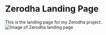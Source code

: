 # Zerodha Landing Page

This is the landing page for my Zerodha project.
![Image of Zerodha landing page](/assests/zerodha-landing.png)
